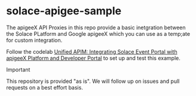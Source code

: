 # solace-apigee-sample

The apigeeX API Proxies in this repo provide a basic inetgration between the Solace PLatform and Google apigeeX which you can use as a temp;ate for custom integration.

Follow the codelab [Unified APIM: Integrating Solace Event Portal with apigeeX Platform and Developer Portal](https://codelabs.solace.dev/) to set up and test this example.

> [!IMPORTANT] 
> This repository is provided "as is". We will follow up on issues and pull requests on a best effort basis.
